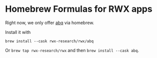 # Homebrew Formulas for RWX apps

Right now, we only offer [abq](https://abq.build/) via homebrew.

Install it with

`brew install --cask rwx-research/rwx/abq`

Or `brew tap rwx-research/rwx` and then `brew install --cask abq`.
